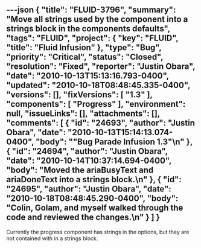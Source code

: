 ---json
{
  "title": "FLUID-3796",
  "summary": "Move all strings used by the component into a strings block in the components defaults",
  "tags": "FLUID",
  "project": {
    "key": "FLUID",
    "title": "Fluid Infusion"
  },
  "type": "Bug",
  "priority": "Critical",
  "status": "Closed",
  "resolution": "Fixed",
  "reporter": "Justin Obara",
  "date": "2010-10-13T15:13:16.793-0400",
  "updated": "2010-10-18T08:48:45.335-0400",
  "versions": [],
  "fixVersions": [
    "1.3"
  ],
  "components": [
    "Progress"
  ],
  "environment": null,
  "issueLinks": [],
  "attachments": [],
  "comments": [
    {
      "id": "24693",
      "author": "Justin Obara",
      "date": "2010-10-13T15:14:13.074-0400",
      "body": "\"Bug Parade Infusion 1.3\"\n"
    },
    {
      "id": "24694",
      "author": "Justin Obara",
      "date": "2010-10-14T10:37:14.694-0400",
      "body": "Moved the ariaBusyText and ariaDoneText into a strings block.\n"
    },
    {
      "id": "24695",
      "author": "Justin Obara",
      "date": "2010-10-18T08:48:45.290-0400",
      "body": "Colin, Golam, and myself walked through the code and reviewed the changes.\n"
    }
  ]
}
---
Currently the progress component has strings in the options, but they are not contained with in a strings block.

        
